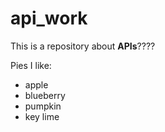 # api_work

This is a repository about **APIs**????

Pies I like:

* apple
* blueberry
* pumpkin
* key lime